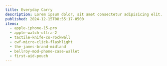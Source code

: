 ```yaml
---
title: Everyday Carry
description: Lorem ipsum dolor, sit amet consectetur adipisicing elit. Quo ipsum accusamus reprehenderit.
published: 2024-12-15T08:55:17-0500
items:
  - apple-iphone-15-pro
  - apple-watch-ultra-2
  - tactile-knife-co-rockwall
  - cwf-micro-click-flashlight
  - the-james-brand-midland
  - bellroy-mod-phone-case-wallet
  - first-aid-pouch
---
```

